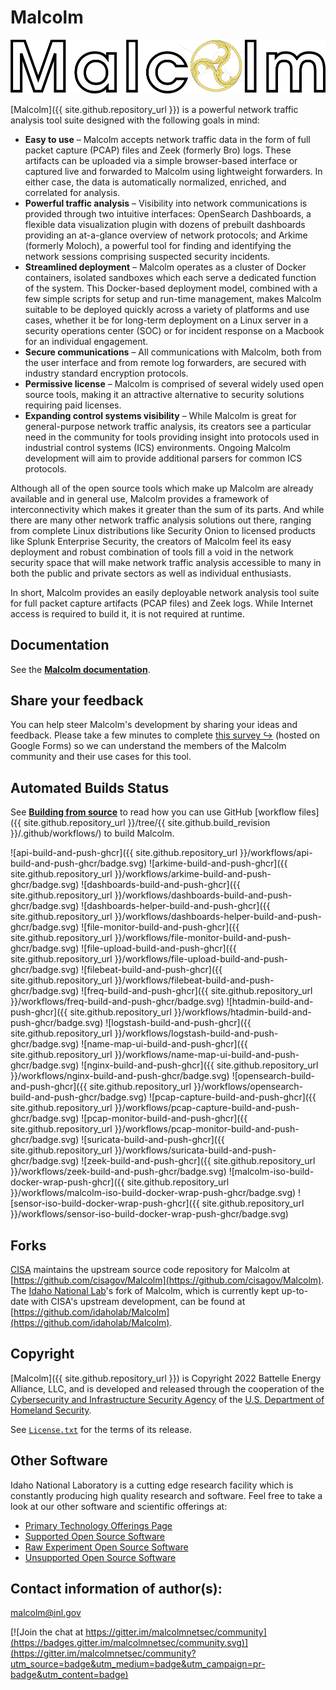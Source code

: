 # Malcolm

![](./docs/images/logo/Malcolm_outline_banner_dark.png)

[Malcolm]({{ site.github.repository_url }}) is a powerful network traffic analysis tool suite designed with the following goals in mind:

* **Easy to use** – Malcolm accepts network traffic data in the form of full packet capture (PCAP) files and Zeek (formerly Bro) logs. These artifacts can be uploaded via a simple browser-based interface or captured live and forwarded to Malcolm using lightweight forwarders. In either case, the data is automatically normalized, enriched, and correlated for analysis.
* **Powerful traffic analysis** – Visibility into network communications is provided through two intuitive interfaces: OpenSearch Dashboards, a flexible data visualization plugin with dozens of prebuilt dashboards providing an at-a-glance overview of network protocols; and Arkime (formerly Moloch), a powerful tool for finding and identifying the network sessions comprising suspected security incidents.
* **Streamlined deployment** – Malcolm operates as a cluster of Docker containers, isolated sandboxes which each serve a dedicated function of the system. This Docker-based deployment model, combined with a few simple scripts for setup and run-time management, makes Malcolm suitable to be deployed quickly across a variety of platforms and use cases, whether it be for long-term deployment on a Linux server in a security operations center (SOC) or for incident response on a Macbook for an individual engagement.
* **Secure communications** – All communications with Malcolm, both from the user interface and from remote log forwarders, are secured with industry standard encryption protocols.
* **Permissive license** – Malcolm is comprised of several widely used open source tools, making it an attractive alternative to security solutions requiring paid licenses.
* **Expanding control systems visibility** – While Malcolm is great for general-purpose network traffic analysis, its creators see a particular need in the community for tools providing insight into protocols used in industrial control systems (ICS) environments. Ongoing Malcolm development will aim to provide additional parsers for common ICS protocols.

Although all of the open source tools which make up Malcolm are already available and in general use, Malcolm provides a framework of interconnectivity which makes it greater than the sum of its parts. And while there are many other network traffic analysis solutions out there, ranging from complete Linux distributions like Security Onion to licensed products like Splunk Enterprise Security, the creators of Malcolm feel its easy deployment and robust combination of tools fill a void in the network security space that will make network traffic analysis accessible to many in both the public and private sectors as well as individual enthusiasts.

In short, Malcolm provides an easily deployable network analysis tool suite for full packet capture artifacts (PCAP files) and Zeek logs. While Internet access is required to build it, it is not required at runtime.

## Documentation

See the [**Malcolm documentation**](docs/README.md).

## Share your feedback

You can help steer Malcolm's development by sharing your ideas and feedback. Please take a few minutes to complete [this survey ↪](https://forms.gle/JYt9QwA5C4SYX8My6) (hosted on Google Forms) so we can understand the members of the Malcolm community and their use cases for this tool.

## <a name="BuildBadges"></a>Automated Builds Status

See [**Building from source**](docs/development.md#Build) to read how you can use GitHub [workflow files]({{ site.github.repository_url }}/tree/{{ site.github.build_revision }}/.github/workflows/) to build Malcolm.

![api-build-and-push-ghcr]({{ site.github.repository_url }}/workflows/api-build-and-push-ghcr/badge.svg)
![arkime-build-and-push-ghcr]({{ site.github.repository_url }}/workflows/arkime-build-and-push-ghcr/badge.svg)
![dashboards-build-and-push-ghcr]({{ site.github.repository_url }}/workflows/dashboards-build-and-push-ghcr/badge.svg)
![dashboards-helper-build-and-push-ghcr]({{ site.github.repository_url }}/workflows/dashboards-helper-build-and-push-ghcr/badge.svg)
![file-monitor-build-and-push-ghcr]({{ site.github.repository_url }}/workflows/file-monitor-build-and-push-ghcr/badge.svg)
![file-upload-build-and-push-ghcr]({{ site.github.repository_url }}/workflows/file-upload-build-and-push-ghcr/badge.svg)
![filebeat-build-and-push-ghcr]({{ site.github.repository_url }}/workflows/filebeat-build-and-push-ghcr/badge.svg)
![freq-build-and-push-ghcr]({{ site.github.repository_url }}/workflows/freq-build-and-push-ghcr/badge.svg)
![htadmin-build-and-push-ghcr]({{ site.github.repository_url }}/workflows/htadmin-build-and-push-ghcr/badge.svg)
![logstash-build-and-push-ghcr]({{ site.github.repository_url }}/workflows/logstash-build-and-push-ghcr/badge.svg)
![name-map-ui-build-and-push-ghcr]({{ site.github.repository_url }}/workflows/name-map-ui-build-and-push-ghcr/badge.svg)
![nginx-build-and-push-ghcr]({{ site.github.repository_url }}/workflows/nginx-build-and-push-ghcr/badge.svg)
![opensearch-build-and-push-ghcr]({{ site.github.repository_url }}/workflows/opensearch-build-and-push-ghcr/badge.svg)
![pcap-capture-build-and-push-ghcr]({{ site.github.repository_url }}/workflows/pcap-capture-build-and-push-ghcr/badge.svg)
![pcap-monitor-build-and-push-ghcr]({{ site.github.repository_url }}/workflows/pcap-monitor-build-and-push-ghcr/badge.svg)
![suricata-build-and-push-ghcr]({{ site.github.repository_url }}/workflows/suricata-build-and-push-ghcr/badge.svg)
![zeek-build-and-push-ghcr]({{ site.github.repository_url }}/workflows/zeek-build-and-push-ghcr/badge.svg)
![malcolm-iso-build-docker-wrap-push-ghcr]({{ site.github.repository_url }}/workflows/malcolm-iso-build-docker-wrap-push-ghcr/badge.svg)
![sensor-iso-build-docker-wrap-push-ghcr]({{ site.github.repository_url }}/workflows/sensor-iso-build-docker-wrap-push-ghcr/badge.svg)

## <a name="Forks"></a>Forks

[CISA](https://www.cisa.gov/) maintains the upstream source code repository for Malcolm at [https://github.com/cisagov/Malcolm](https://github.com/cisagov/Malcolm). The [Idaho National Lab](https://inl.gov/)'s fork of Malcolm, which is currently kept up-to-date with CISA's upstream development, can be found at [https://github.com/idaholab/Malcolm](https://github.com/idaholab/Malcolm).

## <a name="Footer"></a>Copyright

[Malcolm]({{ site.github.repository_url }}) is Copyright 2022 Battelle Energy Alliance, LLC, and is developed and released through the cooperation of the [Cybersecurity and Infrastructure Security Agency](https://www.cisa.gov/) of the [U.S. Department of Homeland Security](https://www.dhs.gov/).

See [`License.txt`](./License.txt) for the terms of its release.

## Other Software

Idaho National Laboratory is a cutting edge research facility which is constantly producing high quality research and software. Feel free to take a look at our other software and scientific offerings at:

* [Primary Technology Offerings Page](https://www.inl.gov/inl-initiatives/technology-deployment)
* [Supported Open Source Software](https://github.com/idaholab)
* [Raw Experiment Open Source Software](https://github.com/IdahoLabResearch)
* [Unsupported Open Source Software](https://github.com/IdahoLabCuttingBoard)

## <a name="Contact"></a>Contact information of author(s):

[malcolm@inl.gov](mailto:malcolm@inl.gov?subject=Malcolm)

[![Join the chat at https://gitter.im/malcolmnetsec/community](https://badges.gitter.im/malcolmnetsec/community.svg)](https://gitter.im/malcolmnetsec/community?utm_source=badge&utm_medium=badge&utm_campaign=pr-badge&utm_content=badge)
